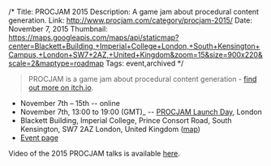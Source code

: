 /*
Title: PROCJAM 2015
Description: A game jam about procedural content generation. 
Link: http://www.procjam.com/category/procjam-2015/
Date: November 7, 2015
Thumbnail: https://maps.googleapis.com/maps/api/staticmap?center=Blackett+Building,+Imperial+College+London,+South+Kensington+Campus,+London+SW7+2AZ,+United+Kingdom&zoom=15&size=900x220&scale=2&maptype=roadmap
Tags: event,archived
*/


> PROCJAM is a game jam about procedural content generation - [find out more on itch.io](http://itch.io/jam/procjam).

- November 7th – 15th  -- online
- November 7th, 13:00 to 19:00 (GMT)_ -- [PROCJAM Launch Day](http://www.eventbrite.co.uk/e/procjam-2015-kickoff-day-tickets-18723814433), London
- Blackett Building, Imperial College, Prince Consort Road, South Kensington, SW7 2AZ London, United Kingdom ([map](https://www.google.com/maps/dir/Current+Location/Blackett+Building,+Imperial+College+London,+South+Kensington+Campus,+London+SW7+2AZ,+United+Kingdom))
- [Event page](http://www.procjam.com/category/procjam-2015/)

Video of the 2015 PROCJAM talks is available [here](https://www.youtube.com/watch?v=s_eyo_m_hnc).
